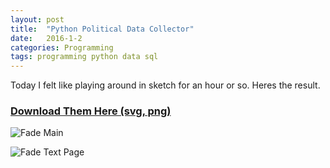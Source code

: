 ```yaml
---
layout: post
title:  "Python Political Data Collector"
date:   2016-1-2
categories: Programming
tags: programming python data sql
---
```

Today I felt like playing around in sketch for an hour or so. Heres the result.

### [Download Them Here (svg, png)][f576fa75]

![Fade Main](http://i.imgur.com/5egsLhZ.png)

![Fade Text Page](http://i.imgur.com/qXn7Tfn.png)


  [f576fa75]: https://drive.google.com/open?id=0B0tp4gudmsGfbzN5SWsyZjVRRU0 "Download Them HEre"
